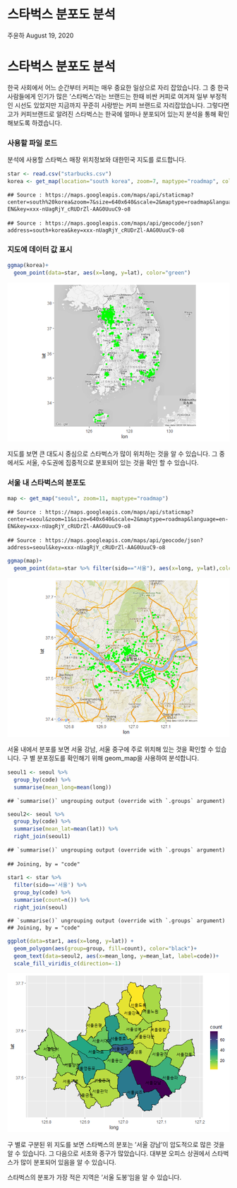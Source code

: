 스타벅스 분포도 분석
================
주윤하
August 19, 2020

# 스타벅스 분포도 분석

한국 사회에서 어느 순간부터 커피는 매우 중요한 일상으로 자리 잡았습니다. 그 중 한국사람들에게 인기가 많은 ’스타벅스’라는
브랜드는 한때 비싼 커피로 여겨져 일부 부정적인 시선도 있었지만 지금까지 꾸준히 사랑받는 커피 브랜드로 자리잡았습니다.
그렇다면 고가 커피브랜드로 알려진 스타벅스는 한국에 얼마나 분포되어 있는지 분석을 통해 확인해보도록 하겠습니다.

### 사용할 파일 로드

분석에 사용할 스타벅스 매장 위치정보와 대한민국 지도를 로드합니다.

``` r
star <- read.csv("starbucks.csv")
korea <- get_map(location="south korea", zoom=7, maptype="roadmap", color="bw")
```

    ## Source : https://maps.googleapis.com/maps/api/staticmap?center=south%20korea&zoom=7&size=640x640&scale=2&maptype=roadmap&language=en-EN&key=xxx-nUagRjY_cRUDrZl-AAG0UuuC9-o8

    ## Source : https://maps.googleapis.com/maps/api/geocode/json?address=south+korea&key=xxx-nUagRjY_cRUDrZl-AAG0UuuC9-o8

### 지도에 데이터 값 표시

``` r
ggmap(korea)+
  geom_point(data=star, aes(x=long, y=lat), color="green")
```

![](스타벅스-분포도_files/figure-gfm/unnamed-chunk-3-1.png)<!-- -->

지도를 보면 큰 대도시 중심으로 스타벅스가 많이 위치하는 것을 알 수 있습니다. 그 중에서도 서울, 수도권에 집중적으로 분포되어
있는 것을 확인 할 수 있습니다.

### 서울 내 스타벅스의 분포도

``` r
map <- get_map("seoul", zoom=11, maptype="roadmap")
```

    ## Source : https://maps.googleapis.com/maps/api/staticmap?center=seoul&zoom=11&size=640x640&scale=2&maptype=roadmap&language=en-EN&key=xxx-nUagRjY_cRUDrZl-AAG0UuuC9-o8

    ## Source : https://maps.googleapis.com/maps/api/geocode/json?address=seoul&key=xxx-nUagRjY_cRUDrZl-AAG0UuuC9-o8

``` r
ggmap(map)+
  geom_point(data=star %>% filter(sido=="서울"), aes(x=long, y=lat),color="green")
```

![](스타벅스-분포도_files/figure-gfm/unnamed-chunk-4-1.png)<!-- -->

서울 내에서 분포를 보면 서울 강남, 서울 중구에 주로 위치해 있는 것을 확인할 수 있습니다. 구 별 분포정도를 확인해기 위해
geom\_map을 사용하여 분석합니다.

``` r
seoul1 <- seoul %>% 
  group_by(code) %>% 
  summarise(mean_long=mean(long))
```

    ## `summarise()` ungrouping output (override with `.groups` argument)

``` r
seoul2<- seoul %>% 
  group_by(code) %>% 
  summarise(mean_lat=mean(lat)) %>% 
  right_join(seoul1)
```

    ## `summarise()` ungrouping output (override with `.groups` argument)

    ## Joining, by = "code"

``` r
star1 <- star %>% 
  filter(sido=='서울') %>% 
  group_by(code) %>% 
  summarise(count=n()) %>% 
  right_join(seoul)
```

    ## `summarise()` ungrouping output (override with `.groups` argument)
    ## Joining, by = "code"

``` r
ggplot(data=star1, aes(x=long, y=lat)) +
  geom_polygon(aes(group=group, fill=count), color="black")+
  geom_text(data=seoul2, aes(x=mean_long, y=mean_lat, label=code))+
  scale_fill_viridis_c(direction=-1)
```

![](스타벅스-분포도_files/figure-gfm/unnamed-chunk-5-1.png)<!-- -->

구 별로 구분된 위 지도를 보면 스타벅스의 분포는 ’서울 강남’이 압도적으로 많은 것을 알 수 있습니다. 그 다음으로 서초와
중구가 많았습니다. 대부분 오피스 상권에서 스타벅스가 많이 분포되어 있음을 알 수 있습니다.

스타벅스의 분포가 가장 적은 지역은 ’서울 도봉’임을 알 수 있습니다.
